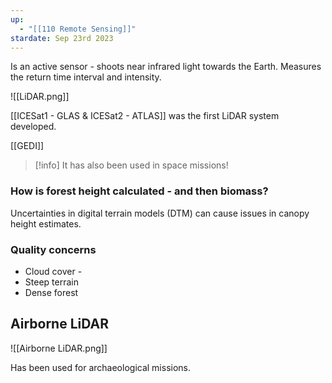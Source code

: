 ```yaml
---
up:
  - "[[110 Remote Sensing]]"
stardate: Sep 23rd 2023
---
```

Is an active sensor - shoots near infrared light towards the Earth. Measures the return time interval and intensity.

![[LiDAR.png]]

[[ICESat1 - GLAS & ICESat2 - ATLAS]] was the first LiDAR system developed.

[[GEDI]]

>[!info] It has also been used in space missions!

### How is forest height calculated - and then biomass?

Uncertainties in digital terrain models (DTM) can cause issues in canopy height estimates.

### Quality concerns
- Cloud cover - 
- Steep terrain
- Dense forest

## Airborne LiDAR

![[Airborne LiDAR.png]]

Has been used for archaeological missions.